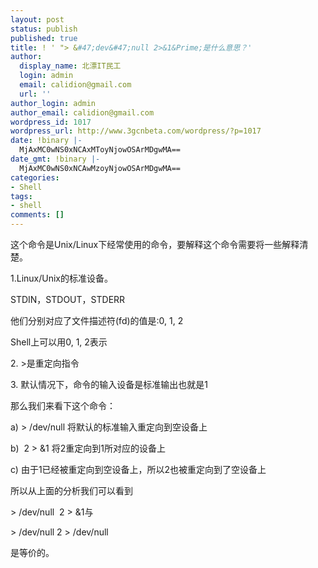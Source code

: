```yaml
---
layout: post
status: publish
published: true
title: ! ' "> &#47;dev&#47;null 2>&1&Prime;是什么意思？'
author:
  display_name: 北漂IT民工
  login: admin
  email: calidion@gmail.com
  url: ''
author_login: admin
author_email: calidion@gmail.com
wordpress_id: 1017
wordpress_url: http://www.3gcnbeta.com/wordpress/?p=1017
date: !binary |-
  MjAxMC0wNS0xNCAxMToyNjowOSArMDgwMA==
date_gmt: !binary |-
  MjAxMC0wNS0xNCAwMzoyNjowOSArMDgwMA==
categories:
- Shell
tags:
- shell
comments: []
---
```

<p>这个命令是Unix&#47;Linux下经常使用的命令，要解释这个命令需要将一些解释清楚。</p>
<p>1.Linux&#47;Unix的标准设备。</p>
<p>STDIN，STDOUT，STDERR</p>
<p>他们分别对应了文件描述符(fd)的值是:0, 1, 2</p>
<p>Shell上可以用0, 1, 2表示</p>
<p>2. >是重定向指令</p>
<p>3. 默认情况下，命令的输入设备是标准输出也就是1</p>
<p>那么我们来看下这个命令：</p>
<p>a) > &#47;dev&#47;null 将默认的标准输入重定向到空设备上</p>
<p>b) &nbsp;2 > &amp;1 将2重定向到1所对应的设备上</p>
<p>c) 由于1已经被重定向到空设备上，所以2也被重定向到了空设备上</p>
<p>所以从上面的分析我们可以看到</p>
<p>> &#47;dev&#47;null &nbsp;2 > &amp;1与</p>
<p>> &#47;dev&#47;null 2 > &#47;dev&#47;null</p>
<p>是等价的。</p>
